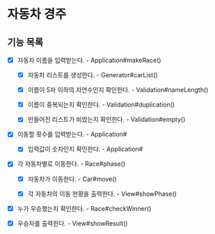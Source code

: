 # 자동차 경주

## 기능 목록

- [x] 자동차 이름을 입력받는다. - Application#makeRace()
  - [x] 자동차 리스트를 생성한다. - Generator#carList()
  - [x] 이름이 5자 이하의 자연수인지 확인한다. - Validation#nameLength()
  - [x] 이름이 중복되는지 확인한다. - Validation#duplication()
  - [x] 만들어진 리스트가 비었는지 확인한다. - Validation#empty()


- [x] 이동할 횟수를 입력받는다. - Application#
  - [x] 입력값이 숫자인지 확인한다. - Application#


- [x] 각 자동차별로 이동한다. - Race#phase()
  - [x] 자동차가 이동한다. - Car#move()
  - [x] 각 자동차의 이동 현황을 출력한다. - View#showPhase()


- [x] 누가 우승했는지 확인한다. - Race#checkWinner()


- [x] 우승자를 출력한다. - View#showResult()
